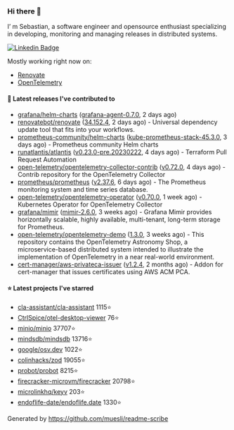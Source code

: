 ### Hi there 👋

I’ m Sebastian, a software engineer and opensource enthusiast specializing in developing, monitoring and managing releases in distributed systems.

[![Linkedin Badge](https://img.shields.io/badge/-LinkedIn-blue?style=flat&logo=Linkedin&logoColor=white&link=https://www.linkedin.com/in/sebastian-poxhofer/)](https://www.linkedin.com/in/sebastian-poxhofer/)

Mostly working right now on:
- [Renovate](https://github.com/renovatebot/renovate)
- [OpenTelemetry](https://github.com/open-telemetry)



#### 🚀 Latest releases I've contributed to

- [grafana/helm-charts](https://github.com/grafana/helm-charts) ([grafana-agent-0.7.0](https://github.com/grafana/helm-charts/releases/tag/grafana-agent-0.7.0), 2 days ago)
- [renovatebot/renovate](https://github.com/renovatebot/renovate) ([34.152.4](https://github.com/renovatebot/renovate/releases/tag/34.152.4), 2 days ago) - Universal dependency update tool that fits into your workflows.
- [prometheus-community/helm-charts](https://github.com/prometheus-community/helm-charts) ([kube-prometheus-stack-45.3.0](https://github.com/prometheus-community/helm-charts/releases/tag/kube-prometheus-stack-45.3.0), 3 days ago) - Prometheus community Helm charts
- [runatlantis/atlantis](https://github.com/runatlantis/atlantis) ([v0.23.0-pre.20230222](https://github.com/runatlantis/atlantis/releases/tag/v0.23.0-pre.20230222), 4 days ago) - Terraform Pull Request Automation
- [open-telemetry/opentelemetry-collector-contrib](https://github.com/open-telemetry/opentelemetry-collector-contrib) ([v0.72.0](https://github.com/open-telemetry/opentelemetry-collector-contrib/releases/tag/v0.72.0), 4 days ago) - Contrib repository for the OpenTelemetry Collector
- [prometheus/prometheus](https://github.com/prometheus/prometheus) ([v2.37.6](https://github.com/prometheus/prometheus/releases/tag/v2.37.6), 6 days ago) - The Prometheus monitoring system and time series database.
- [open-telemetry/opentelemetry-operator](https://github.com/open-telemetry/opentelemetry-operator) ([v0.70.0](https://github.com/open-telemetry/opentelemetry-operator/releases/tag/v0.70.0), 1 week ago) - Kubernetes Operator for OpenTelemetry Collector
- [grafana/mimir](https://github.com/grafana/mimir) ([mimir-2.6.0](https://github.com/grafana/mimir/releases/tag/mimir-2.6.0), 3 weeks ago) - Grafana Mimir provides horizontally scalable, highly available, multi-tenant, long-term storage for Prometheus.
- [open-telemetry/opentelemetry-demo](https://github.com/open-telemetry/opentelemetry-demo) ([1.3.0](https://github.com/open-telemetry/opentelemetry-demo/releases/tag/1.3.0), 3 weeks ago) - This repository contains the OpenTelemetry Astronomy Shop, a microservice-based distributed system intended to illustrate the implementation of OpenTelemetry in a near real-world environment.
- [cert-manager/aws-privateca-issuer](https://github.com/cert-manager/aws-privateca-issuer) ([v1.2.4](https://github.com/cert-manager/aws-privateca-issuer/releases/tag/v1.2.4), 2 months ago) - Addon for cert-manager that issues certificates using AWS ACM PCA.

#### ⭐ Latest projects I've starred

- [cla-assistant/cla-assistant](https://github.com/cla-assistant/cla-assistant) 1115⭐
- [CtrlSpice/otel-desktop-viewer](https://github.com/CtrlSpice/otel-desktop-viewer) 76⭐
- [minio/minio](https://github.com/minio/minio) 37707⭐
- [mindsdb/mindsdb](https://github.com/mindsdb/mindsdb) 13716⭐
- [google/osv.dev](https://github.com/google/osv.dev) 1022⭐
- [colinhacks/zod](https://github.com/colinhacks/zod) 19055⭐
- [probot/probot](https://github.com/probot/probot) 8215⭐
- [firecracker-microvm/firecracker](https://github.com/firecracker-microvm/firecracker) 20798⭐
- [microlinkhq/keyv](https://github.com/microlinkhq/keyv) 203⭐
- [endoflife-date/endoflife.date](https://github.com/endoflife-date/endoflife.date) 1330⭐



Generated by https://github.com/muesli/readme-scribe
